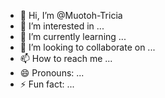 - 👋 Hi, I’m @Muotoh-Tricia
- 👀 I’m interested in ...
- 🌱 I’m currently learning ...
- 💞️ I’m looking to collaborate on ...
- 📫 How to reach me ...
- 😄 Pronouns: ...
- ⚡ Fun fact: ...

<!---
Muotoh-Tricia/Muotoh-Tricia is a ✨ special ✨ repository because its `README.md` (this file) appears on your GitHub profile.
You can click the Preview link to take a look at your changes.
--->
